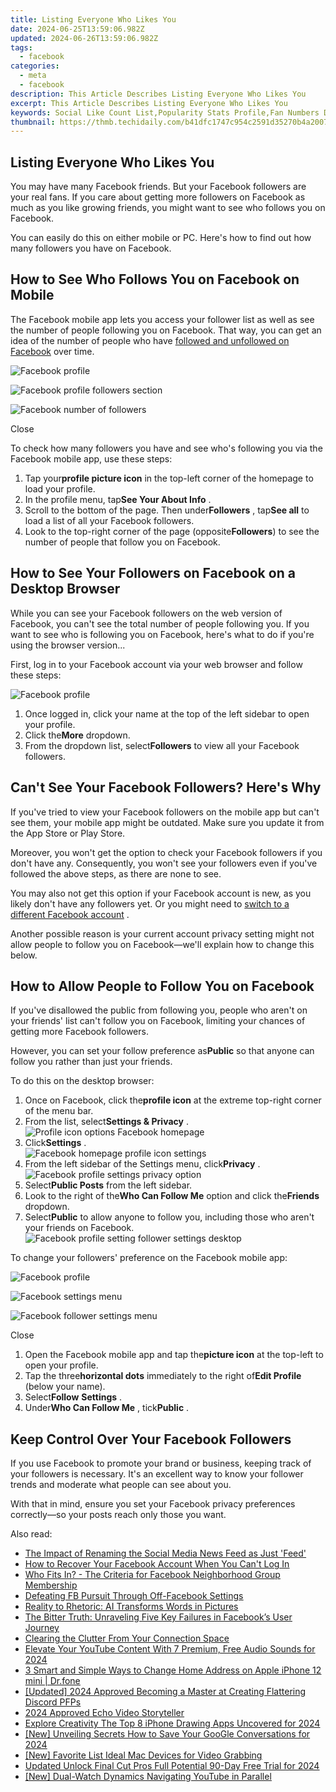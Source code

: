 ```yaml
---
title: Listing Everyone Who Likes You
date: 2024-06-25T13:59:06.982Z
updated: 2024-06-26T13:59:06.982Z
tags:
  - facebook
categories:
  - meta
  - facebook
description: This Article Describes Listing Everyone Who Likes You
excerpt: This Article Describes Listing Everyone Who Likes You
keywords: Social Like Count List,Popularity Stats Profile,Fan Numbers Displayed,Friendship Followers Tally,Liked User Index,People Who Appreciate You,Like Totals for Individuals
thumbnail: https://thmb.techidaily.com/b41dfc1747c954c2591d35270b4a20079e5707f867334ccdc51bba558ecb898b.jpg
---
```


## Listing Everyone Who Likes You

 You may have many Facebook friends. But your Facebook followers are your real fans. If you care about getting more followers on Facebook as much as you like growing friends, you might want to see who follows you on Facebook.

 You can easily do this on either mobile or PC. Here's how to find out how many followers you have on Facebook.

## How to See Who Follows You on Facebook on Mobile

 The Facebook mobile app lets you access your follower list as well as see the number of people following you on Facebook. That way, you can get an idea of the number of people who have [followed and unfollowed on Facebook](https://www.makeuseof.com/tag/unfollow-follow-facebook/) over time.

![Facebook profile](https://static1.makeuseofimages.com/wordpress/wp-content/uploads/2022/09/Facebook-profile.jpeg)

![Facebook profile followers section](https://static1.makeuseofimages.com/wordpress/wp-content/uploads/2022/09/Facebook-profile-followers-section-1.jpeg)

![Facebook number of followers](https://static1.makeuseofimages.com/wordpress/wp-content/uploads/2022/09/-Facebook-number-of-followers.jpeg)

Close

 To check how many followers you have and see who's following you via the Facebook mobile app, use these steps:

1. Tap your**profile picture icon** in the top-left corner of the homepage to load your profile.
2. In the profile menu, tap**See Your About Info** .
3. Scroll to the bottom of the page. Then under**Followers** , tap**See all** to load a list of all your Facebook followers.
4. Look to the top-right corner of the page (opposite**Followers**) to see the number of people that follow you on Facebook.

## How to See Your Followers on Facebook on a Desktop Browser

 While you can see your Facebook followers on the web version of Facebook, you can't see the total number of people following you. If you want to see who is following you on Facebook, here's what to do if you're using the browser version...

 First, log in to your Facebook account via your web browser and follow these steps:

![Facebook profile](https://static1.makeuseofimages.com/wordpress/wp-content/uploads/2023/05/facebook-profile.jpg)

1. Once logged in, click your name at the top of the left sidebar to open your profile.
2. Click the**More** dropdown.
3. From the dropdown list, select**Followers** to view all your Facebook followers.

## Can't See Your Facebook Followers? Here's Why

 If you've tried to view your Facebook followers on the mobile app but can't see them, your mobile app might be outdated. Make sure you update it from the App Store or Play Store.

 Moreover, you won't get the option to check your Facebook followers if you don't have any. Consequently, you won't see your followers even if you've followed the above steps, as there are none to see.

 You may also not get this option if your Facebook account is new, as you likely don't have any followers yet. Or you might need to [switch to a different Facebook account](https://www.makeuseof.com/tag/quickly-switch-facebook-profiles/) .

 Another possible reason is your current account privacy setting might not allow people to follow you on Facebook—we'll explain how to change this below.

## How to Allow People to Follow You on Facebook

 If you've disallowed the public from following you, people who aren't on your friends' list can't follow you on Facebook, limiting your chances of getting more Facebook followers.

 However, you can set your follow preference as**Public** so that anyone can follow you rather than just your friends.

To do this on the desktop browser:

1. Once on Facebook, click the**profile icon** at the extreme top-right corner of the menu bar.
2. From the list, select**Settings & Privacy** .  
![Profile icon options Facebook homepage](https://static1.makeuseofimages.com/wordpress/wp-content/uploads/2023/05/profile-icon-options-facebook-homepage.jpg)
3. Click**Settings** .  
![Facebook homepage profile icon settings](https://static1.makeuseofimages.com/wordpress/wp-content/uploads/2023/05/facebook-homepage-profile-icon-settings.jpg)
4. From the left sidebar of the Settings menu, click**Privacy** .  
![Facebook profile settings privacy option](https://static1.makeuseofimages.com/wordpress/wp-content/uploads/2023/05/facebook-profile-settings-privacy-option.jpg)
5. Select**Public Posts** from the left sidebar.
6. Look to the right of the**Who Can Follow Me** option and click the**Friends** dropdown.
7. Select**Public** to allow anyone to follow you, including those who aren't your friends on Facebook.  
![Facebook profile setting follower settings desktop](https://static1.makeuseofimages.com/wordpress/wp-content/uploads/2023/05/facebook-profile-setting-follower-settings-desktop.jpg)

To change your followers' preference on the Facebook mobile app:

![Facebook profile](https://static1.makeuseofimages.com/wordpress/wp-content/uploads/2022/09/Facebook-profile-2.jpeg)

![Facebook settings menu](https://static1.makeuseofimages.com/wordpress/wp-content/uploads/2022/09/Facebook-settings-menu.jpeg)

![Facebook follower settings menu](https://static1.makeuseofimages.com/wordpress/wp-content/uploads/2022/09/Facebook-follower-settings-menu.jpeg)

Close

1. Open the Facebook mobile app and tap the**picture icon** at the top-left to open your profile.
2. Tap the three**horizontal dots** immediately to the right of**Edit Profile** (below your name).
3. Select**Follow** **Settings** .
4. Under**Who Can Follow Me** , tick**Public** .

## Keep Control Over Your Facebook Followers

 If you use Facebook to promote your brand or business, keeping track of your followers is necessary. It's an excellent way to know your follower trends and moderate what people can see about you.

 With that in mind, ensure you set your Facebook privacy preferences correctly—so your posts reach only those you want.


<ins class="adsbygoogle"
     style="display:block"
     data-ad-format="autorelaxed"
     data-ad-client="ca-pub-7571918770474297"
     data-ad-slot="1223367746"></ins>



<ins class="adsbygoogle"
     style="display:block"
     data-ad-client="ca-pub-7571918770474297"
     data-ad-slot="8358498916"
     data-ad-format="auto"
     data-full-width-responsive="true"></ins>

<span class="atpl-alsoreadstyle">Also read:</span>
<div><ul>
<li><a href="https://facebook.techidaily.com/the-impact-of-renaming-the-social-media-news-feed-as-just-feed/"><u>The Impact of Renaming the Social Media News Feed as Just 'Feed'</u></a></li>
<li><a href="https://facebook.techidaily.com/how-to-recover-your-facebook-account-when-you-cant-log-in/"><u>How to Recover Your Facebook Account When You Can't Log In</u></a></li>
<li><a href="https://facebook.techidaily.com/who-fits-in-the-criteria-for-facebook-neighborhood-group-membership/"><u>Who Fits In? - The Criteria for Facebook Neighborhood Group Membership</u></a></li>
<li><a href="https://facebook.techidaily.com/defeating-fb-pursuit-through-off-facebook-settings/"><u>Defeating FB Pursuit Through Off-Facebook Settings</u></a></li>
<li><a href="https://facebook.techidaily.com/reality-to-rhetoric-ai-transforms-words-in-pictures/"><u>Reality to Rhetoric: AI Transforms Words in Pictures</u></a></li>
<li><a href="https://facebook.techidaily.com/the-bitter-truth-unraveling-five-key-failures-in-facebooks-user-journey/"><u>The Bitter Truth: Unraveling Five Key Failures in Facebook’s User Journey</u></a></li>
<li><a href="https://facebook.techidaily.com/clearing-the-clutter-from-your-connection-space/"><u>Clearing the Clutter From Your Connection Space</u></a></li>
<li><a href="https://youtube-video-recordings.techidaily.com/elevate-your-youtube-content-with-7-premium-free-audio-sounds-for-2024/"><u>Elevate Your YouTube Content With 7 Premium, Free Audio Sounds for 2024</u></a></li>
<li><a href="https://iphone-location.techidaily.com/3-smart-and-simple-ways-to-change-home-address-on-apple-iphone-12-mini-drfone-by-drfone-virtual-ios/"><u>3 Smart and Simple Ways to Change Home Address on Apple iPhone 12 mini | Dr.fone</u></a></li>
<li><a href="https://discord-videos.techidaily.com/updated-2024-approved-becoming-a-master-at-creating-flattering-discord-pfps/"><u>[Updated] 2024 Approved  Becoming a Master at Creating Flattering Discord PFPs</u></a></li>
<li><a href="https://youtube-video-recordings.techidaily.com/2024-approved-echo-video-storyteller/"><u>2024 Approved  Echo Video Storyteller</u></a></li>
<li><a href="https://article-helps.techidaily.com/explore-creativity-the-top-8-iphone-drawing-apps-uncovered-for-2024/"><u>Explore Creativity  The Top 8 iPhone Drawing Apps Uncovered for 2024</u></a></li>
<li><a href="https://screen-mirroring-recording.techidaily.com/new-unveiling-secrets-how-to-save-your-google-conversations-for-2024/"><u>[New] Unveiling Secrets  How to Save Your GooGle Conversations for 2024</u></a></li>
<li><a href="https://remote-screen-capture.techidaily.com/new-favorite-list-ideal-mac-devices-for-video-grabbing/"><u>[New] Favorite List  Ideal Mac Devices for Video Grabbing</u></a></li>
<li><a href="https://video-content-creator.techidaily.com/updated-unlock-final-cut-pros-full-potential-90-day-free-trial-for-2024/"><u>Updated Unlock Final Cut Pros Full Potential 90-Day Free Trial for 2024</u></a></li>
<li><a href="https://youtube-video-recordings.techidaily.com/new-dual-watch-dynamics-navigating-youtube-in-parallel/"><u>[New] Dual-Watch Dynamics  Navigating YouTube in Parallel</u></a></li>
</ul></div>
